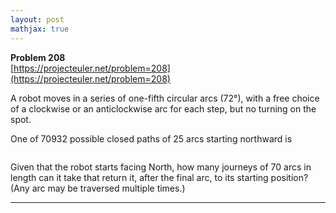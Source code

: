 ```yaml
---
layout: post
mathjax: true
---
```

**Problem 208**  
[https://projecteuler.net/problem=208](https://projecteuler.net/problem=208)

<p>A robot moves in a series of one-fifth circular arcs (72°), with a free choice of a clockwise or an anticlockwise arc for each step, but no turning on the spot.</p>

<p>One of 70932 possible closed paths of 25 arcs starting northward is</p>
<div class="center">
<img src="https://projecteuler.net/project/images/p208_robotwalk.gif" class="dark_img" alt="" /></div>

<p>Given that the robot starts facing North, how many journeys of 70 arcs in length can it take that return it, after the final arc, to its starting position?<br />
(Any arc may be traversed multiple times.) 
</p>

---
